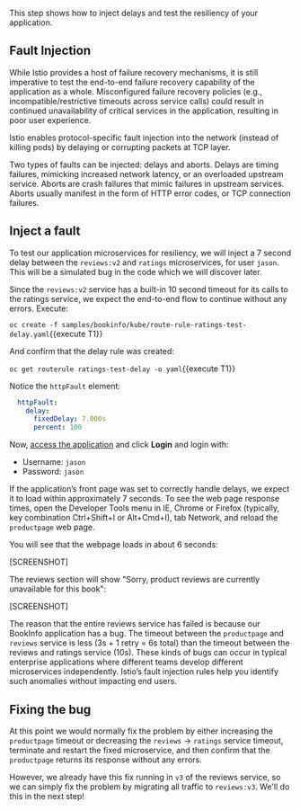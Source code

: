 This step shows how to inject delays and test the resiliency of your application.

## Fault Injection
While Istio provides a host of failure recovery mechanisms, it is still imperative to test the
end-to-end failure recovery capability of the application as a whole. Misconfigured failure
recovery policies (e.g., incompatible/restrictive timeouts across service calls) could result
in continued unavailability of critical services in the application, resulting in poor user experience.

Istio enables protocol-specific fault injection into the network (instead of killing pods) by
delaying or corrupting packets at TCP layer.

Two types of faults can be injected: delays and aborts. Delays are timing failures, mimicking
increased network latency, or an overloaded upstream service. Aborts are crash failures that
mimic failures in upstream services. Aborts usually manifest in the form of HTTP error codes,
or TCP connection failures.

## Inject a fault
To test our application microservices for resiliency, we will inject a 7 second delay between the
`reviews:v2` and `ratings` microservices, for user `jason`. This will be a simulated bug in the code which
we will discover later.

Since the `reviews:v2` service has a
built-in 10 second timeout for its calls to the ratings service, we expect the end-to-end flow
to continue without any errors. Execute:

`oc create -f samples/bookinfo/kube/route-rule-ratings-test-delay.yaml`{{execute T1}}

And confirm that the delay rule was created:

`oc get routerule ratings-test-delay -o yaml`{{execute T1}}

Notice the `httpFault` element:

```yaml
  httpFault:
    delay:
      fixedDelay: 7.000s
      percent: 100
```

Now, [access the application](http://istio-ingress-istio-system.[[HOST_SUBDOMAIN]]-80-[[KATACODA_HOST]].environments.katacoda.com/productpage) and click **Login** and login with:

* Username: `jason`
* Password: `jason`

If the application’s front page was set to correctly handle delays, we expect it to load within
approximately 7 seconds. To see the web page response times, open the Developer Tools menu in
IE, Chrome or Firefox (typically, key combination Ctrl+Shift+I or Alt+Cmd+I), tab Network,
and reload the `productpage` web page.

You will see that the webpage loads in about 6 seconds:

[SCREENSHOT]

The reviews section will show "Sorry,
product reviews are currently unavailable for this book":

[SCREENSHOT]

The reason that the entire reviews service has failed is because our BookInfo application has
a bug. The timeout between the `productpage` and `reviews` service is less (3s + 1 retry = 6s total)
than the timeout between the reviews and ratings service (10s). These kinds of bugs can occur in
typical enterprise applications where different teams develop different microservices independently.
Istio’s fault injection rules help you identify such anomalies without impacting end users.

## Fixing the bug
At this point we would normally fix the problem by either increasing the `productpage` timeout or
decreasing the `reviews` -> `ratings` service timeout, terminate and restart the fixed microservice,
and then confirm that the `productpage` returns its response without any errors.

However, we already have this fix running in `v3` of the reviews service, so we can simply fix the
problem by migrating all traffic to `reviews:v3`. We'll do this in the next step!

